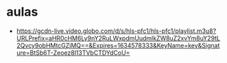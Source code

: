 # aulas
* https://gcdn-live.video.globo.com/d/s/hls-pfc1/hls-pfc1/playlist.m3u8?URLPrefix=aHR0cHM6Ly9nY2RuLWxpdmUudmlkZW8uZ2xvYm8uY29tL2Qvcy9obHMtcGZjMQ==&Expires=1634578333&KeyName=key&Signature=BtSb6T-Zeoez8l13TVbCTDYdCoU=
